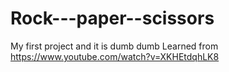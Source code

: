 # Rock---paper--scissors
My first project and it is dumb dumb
Learned from https://www.youtube.com/watch?v=XKHEtdqhLK8
